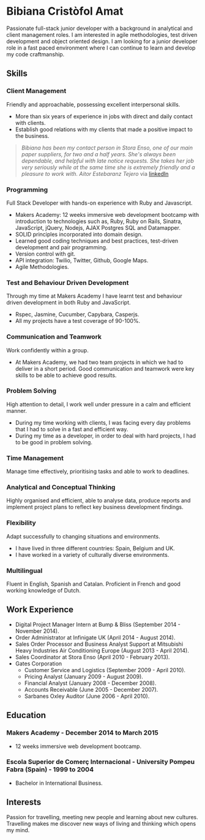 # Bibiana Cristòfol Amat

Passionate full-stack junior developer with a background in analytical and client management roles. I am interested in agile methodologies, test driven development and object oriented design. I am looking for a junior developer role in a fast paced environment where I can continue to learn and develop my code craftmanship.

## Skills 

### Client Management

Friendly and approachable, possessing excellent interpersonal skills.

- More than six years of experience in jobs with direct and daily contact with clients.
- Establish good relations with my clients that made a positive impact to the business. 

> *Bibiana has been my contact person in Stora Enso, one of our main paper suppliers, for two and a half years. She's always been dependable, and helpful with late notice requests. She takes her job very seriously while at the same time she is extremely friendly and a pleasure to work with. Aitor Estebaranz Tejero* via [linkedIn](https://www.linkedin.com/profile/public-profile-settings?trk=prof-edit-edit-public_profile)

### Programming

Full Stack Developer with hands-on experience with Ruby and Javascript.

- Makers Academy: 12 weeks immersive web development bootcamp with introduction to technologies such as, Ruby, Ruby on Rails, Sinatra, JavaScript, jQuery, Nodejs, AJAX Postgres SQL and Datamapper.
- SOLID principles incorporated into domain design.
- Learned good coding techniques and best practices, test-driven development and pair programming.
- Version control with git.
- API integration: Twilio, Twitter, Github, Google Maps.
- Agile Methodologies.

### Test and Behaviour Driven Development

Through my time at Makers Academy I have learnt test and behaviour driven development in both Ruby and JavaScript.

- Rspec, Jasmine, Cucumber, Capybara, Casperjs.
- All my projects have a test coverage of 90-100%.

### Communication and Teamwork

Work confidently within a group.

- At Makers Academy, we had two team projects in which we had to deliver in a short period. Good communication and teamwork were key skills to be able to achieve good results.

### Problem Solving

High attention to detail, I work well under pressure in a calm and efficient manner.

- During my time working with clients, I was facing every day problems that I had to solve in a fast and efficient way.
- During my time as a developer, in order to deal with hard projects, I had to be good in problem solving.

### Time Management

Manage time effectively, prioritising tasks and able to work to deadlines.

### Analytical and Conceptual Thinking

Highly organised and efficient, able to analyse data, produce reports and implement project plans to reflect key business development findings.

### Flexibility

Adapt successfully to changing situations and environments.

- I have lived in three different countries: Spain, Belgium and UK.
- I have worked in a variety of culturally diverse environments.

### Multilingual

Fluent in English, Spanish and Catalan. Proficient in French and good working knowledge of Dutch.

## Work Experience

- Digital Project Manager Intern at Bump & Bliss (September 2014 - November 2014).
- Order Administrator at Infinigate UK (April 2014 - August 2014).
- Sales Order Processor and Business Analyst Support at Mitsubishi Heavy Industries 
  Air Conditioning Europe (August 2013 - April 2014).
- Sales Coordinator at Stora Enso (April 2010 - February 2013).
- Gates Corporation
  - Customer Service and Logistics (September 2009 - April 2010).
  - Pricing Analyst (January 2009 - August 2009).
  - Financial Analyst (January 2008 - December 2008).
  - Accounts Receivable (June 2005 - December 2007).
  - Sarbanes Oxley Auditor (June 2006 - April 2010).

## Education

### Makers Academy - December 2014 to March 2015

- 12 weeks immersive web development bootcamp.

### Escola Superior de Comerç Internacional - University Pompeu Fabra (Spain) - 1999 to 2004

- Bachelor in International Business.

## Interests

Passion for travelling, meeting new people and learning about new cultures. Travelling makes me discover new ways of living and thinking which opens my mind. 

